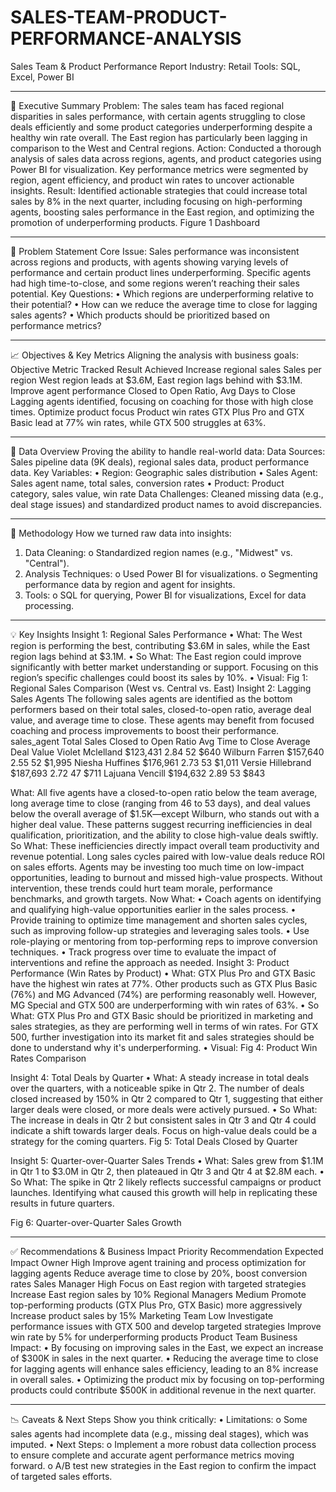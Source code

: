 # SALES-TEAM-PRODUCT-PERFORMANCE-ANALYSIS
Sales Team & Product Performance Report
Industry: Retail
Tools: SQL, Excel, Power BI
________________________________________
🚀 Executive Summary
Problem: The sales team has faced regional disparities in sales performance, with certain agents struggling to close deals efficiently and some product categories underperforming despite a healthy win rate overall. The East region has particularly been lagging in comparison to the West and Central regions.
Action: Conducted a thorough analysis of sales data across regions, agents, and product categories using Power BI for visualization. Key performance metrics were segmented by region, agent efficiency, and product win rates to uncover actionable insights.
Result: Identified actionable strategies that could increase total sales by 8% in the next quarter, including focusing on high-performing agents, boosting sales performance in the East region, and optimizing the promotion of underperforming products.
Figure 1 Dashboard

 
________________________________________
🎯 Problem Statement
Core Issue: Sales performance was inconsistent across regions and products, with agents showing varying levels of performance and certain product lines underperforming. Specific agents had high time-to-close, and some regions weren’t reaching their sales potential.
Key Questions:
•	Which regions are underperforming relative to their potential?
•	How can we reduce the average time to close for lagging sales agents?
•	Which products should be prioritized based on performance metrics?
________________________________________
📈 Objectives & Key Metrics
Aligning the analysis with business goals:
Objective	Metric Tracked	Result Achieved
Increase regional sales	Sales per region	West region leads at $3.6M, East region lags behind with $3.1M.
Improve agent performance	Closed to Open Ratio, Avg Days to Close	Lagging agents identified, focusing on coaching for those with high close times.
Optimize product focus	Product win rates	GTX Plus Pro and GTX Basic lead at 77% win rates, while GTX 500 struggles at 63%.
________________________________________
📂 Data Overview
Proving the ability to handle real-world data:
Data Sources: Sales pipeline data (9K deals), regional sales data, product performance data.
Key Variables:
•	Region: Geographic sales distribution
•	Sales Agent: Sales agent name, total sales, conversion rates
•	Product: Product category, sales value, win rate
Data Challenges: Cleaned missing data (e.g., deal stage issues) and standardized product names to avoid discrepancies.
________________________________________
🔧 Methodology
How we turned raw data into insights:
1.	Data Cleaning:
o	Standardized region names (e.g., "Midwest" vs. "Central").
2.	Analysis Techniques:
o	Used Power BI for visualizations.
o	Segmenting performance data by region and agent for insights.
3.	Tools:
o	SQL for querying, Power BI for visualizations, Excel for data processing.
________________________________________
💡 Key Insights
Insight 1: Regional Sales Performance
•	What: The West region is performing the best, contributing $3.6M in sales, while the East region lags behind at $3.1M.
•	So What: The East region could improve significantly with better market understanding or support. Focusing on this region’s specific challenges could boost its sales by 10%.
•	Visual: Fig 1: Regional Sales Comparison (West vs. Central vs. East)
Insight 2: Lagging Sales Agents
The following sales agents are identified as the bottom performers based on their total sales, closed-to-open ratio, average deal value, and average time to close. These agents may benefit from focused coaching and process improvements to boost their performance.
sales_agent	Total Sales	Closed to Open Ratio	Avg Time to Close	Average Deal Value
Violet Mclelland	$123,431	2.84	52	$640
Wilburn Farren	$157,640	2.55	52	$1,995
Niesha Huffines	$176,961	2.73	53	$1,011
Versie Hillebrand	$187,693	2.72	47	$711
Lajuana Vencill	$194,632	2.89	53	$843

What:
All five agents have a closed-to-open ratio below the team average, long average time to close (ranging from 46 to 53 days), and deal values below the overall average of $1.5K—except Wilburn, who stands out with a higher deal value. These patterns suggest recurring inefficiencies in deal qualification, prioritization, and the ability to close high-value deals swiftly.
So What:
These inefficiencies directly impact overall team productivity and revenue potential. Long sales cycles paired with low-value deals reduce ROI on sales efforts. Agents may be investing too much time on low-impact opportunities, leading to burnout and missed high-value prospects. Without intervention, these trends could hurt team morale, performance benchmarks, and growth targets.
Now What:
•	Coach agents on identifying and qualifying high-value opportunities earlier in the sales process.
•	Provide training to optimize time management and shorten sales cycles, such as improving follow-up strategies and leveraging sales tools.
•	Use role-playing or mentoring from top-performing reps to improve conversion techniques.
•	Track progress over time to evaluate the impact of interventions and refine the approach as needed.
Insight 3: Product Performance (Win Rates by Product)
•	What: GTX Plus Pro and GTX Basic have the highest win rates at 77%. Other products such as GTX Plus Basic (76%) and MG Advanced (74%) are performing reasonably well. However, MG Special and GTX 500 are underperforming with win rates of 63%.
•	So What: GTX Plus Pro and GTX Basic should be prioritized in marketing and sales strategies, as they are performing well in terms of win rates. For GTX 500, further investigation into its market fit and sales strategies should be done to understand why it's underperforming.
•	Visual: Fig 4: Product Win Rates Comparison
 
Insight 4: Total Deals by Quarter
•	What: A steady increase in total deals over the quarters, with a noticeable spike in Qtr 2. The number of deals closed increased by 150% in Qtr 2 compared to Qtr 1, suggesting that either larger deals were closed, or more deals were actively pursued.
•	So What: The increase in deals in Qtr 2 but consistent sales in Qtr 3 and Qtr 4 could indicate a shift towards larger deals. Focus on high-value deals could be a strategy for the coming quarters.
Fig 5: Total Deals Closed by Quarter

 
Insight 5: Quarter-over-Quarter Sales Trends
•	What: Sales grew from $1.1M in Qtr 1 to $3.0M in Qtr 2, then plateaued in Qtr 3 and Qtr 4 at $2.8M each.
•	So What: The spike in Qtr 2 likely reflects successful campaigns or product launches. Identifying what caused this growth will help in replicating these results in future quarters.





Fig 6: Quarter-over-Quarter Sales Growth
 
________________________________________
✅ Recommendations & Business Impact
Priority	Recommendation	Expected Impact	Owner
High	Improve agent training and process optimization for lagging agents	Reduce average time to close by 20%, boost conversion rates	Sales Manager
High	Focus on East region with targeted strategies	Increase East region sales by 10%	Regional Managers
Medium	Promote top-performing products (GTX Plus Pro, GTX Basic) more aggressively	Increase product sales by 15%	Marketing Team
Low	Investigate performance issues with GTX 500 and develop targeted strategies	Improve win rate by 5% for underperforming products	Product Team
Business Impact:
•	By focusing on improving sales in the East, we expect an increase of $300K in sales in the next quarter.
•	Reducing the average time to close for lagging agents will enhance sales efficiency, leading to an 8% increase in overall sales.
•	Optimizing the product mix by focusing on top-performing products could contribute $500K in additional revenue in the next quarter.
________________________________________
📉 Caveats & Next Steps
Show you think critically:
•	Limitations:
o	Some sales agents had incomplete data (e.g., missing deal stages), which was imputed.
•	Next Steps:
o	Implement a more robust data collection process to ensure complete and accurate agent performance metrics moving forward.
o	A/B test new strategies in the East region to confirm the impact of targeted sales efforts.

